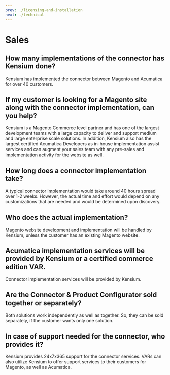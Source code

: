 ```yaml
---
prev: ./licensing-and-installation
next: ./technical
---
```


# Sales

<TOC />

## How many implementations of the connector has Kensium done? 

Kensium has implemented the connector between Magento and Acumatica for over 40 customers. 

## If my customer is looking for a Magento site along with the connector implementation, can you help? 

Kensium is a Magento Commerce level partner and has one of the largest development teams with a large capacity to deliver and support medium and large enterprise scale solutions.  In addition, Kensium also has the largest certified Acumatica Developers as in-house implementation assist services and can augment your sales team with any pre-sales and implementation activity for the website as well. 

## How long does a connector implementation take? 

A typical connector implementation would take around 40 hours spread over 1-2 weeks.  However, the actual time and effort would depend on any customizations that are needed and would be determined upon discovery. 

## Who does the actual implementation?  

Magento website development and implementation will be handled by Kensium, unless the customer has an existing Magento website.   

## Acumatica implementation services will be provided by Kensium or a certified commerce edition VAR. 

Connector implementation services will be provided by Kensium. 

## Are the Connector & Product Configurator sold together or separately? 

Both solutions work independently as well as together.  So, they can be sold separately, if the customer wants only one solution. 

## In case of support needed for the connector, who provides it? 

Kensium provides 24x7x365 support for the connector services.  VARs can also utilize Kensium to offer support services to their customers for Magento, as well as Acumatica.


